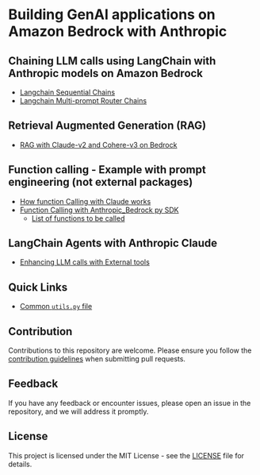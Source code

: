 # Building GenAI applications on Amazon Bedrock with Anthropic

## Chaining LLM calls using LangChain with Anthropic models on Amazon Bedrock

- [Langchain Sequential Chains](./examples/langchain-anthropic/sequential-router-chains/anthropic-sequential-chains.ipynb)
- [Langchain Multi-prompt Router Chains](./examples/langchain-anthropic/sequential-router-chains/anthropic-router-chains.ipynb)

## Retrieval Augmented Generation (RAG)

- [RAG with Claude-v2 and Cohere-v3 on Bedrock](./examples/langchain-bedrock/rag_with_bedrock/RAG_with_claudev2_coherev3.ipynb)

## Function calling - Example with prompt engineering (not external packages)

- [How function Calling with Claude works](./examples/function_calling/README.md)
- [Function Calling with Anthropic_Bedrock py SDK](./examples/function_calling/anthropic_func_calling.ipynb)
  - [List of functions to be called](./examples/function_calling/tools.py)

## LangChain Agents with Anthropic Claude

- [Enhancing LLM calls with External tools](./examples/langchain-bedrock/agents_with_anthropic/search_agents_with_claude.ipynb)

## Quick Links

- [Common `utils.py` file](./examples/langchain-bedrock/utils/utils.py)

## Contribution

Contributions to this repository are welcome. Please ensure you follow the [contribution guidelines](../CONTRIBUTING.md) when submitting pull requests.

## Feedback

If you have any feedback or encounter issues, please open an issue in the repository, and we will address it promptly.

## License

This project is licensed under the MIT License - see the [LICENSE](../LICENSE) file for details.
